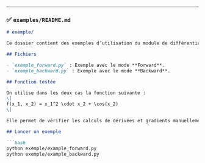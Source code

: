 
---

### ✅ `examples/README.md`

```markdown
# exemple/

Ce dossier contient des exemples d’utilisation du module de différentiation automatique.

## Fichiers

- `exemple_forward.py` : Exemple avec le mode **Forward**.
- `exemple_backward.py` : Exemple avec le mode **Backward**.

## Fonction testée

On utilise dans les deux cas la fonction suivante :
\[
f(x_1, x_2) = x_1^2 \cdot x_2 + \cos(x_2)
\]

Elle permet de vérifier les calculs de dérivées et gradients manuellement.

## Lancer un exemple

```bash
python exemple/example_forward.py
python exemple/example_backward.py
